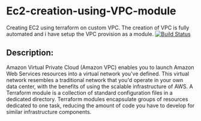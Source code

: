 # Ec2-creation-using-VPC-module
Creating EC2 using terraform on custom VPC. The creation of VPC is fully automated and i have setup the VPC provision as a module.
[![Build Status](https://travis-ci.org/joemccann/dillinger.svg?branch=master)]()

## Description:
Amazon Virtual Private Cloud (Amazon VPC) enables you to launch Amazon Web Services resources into a virtual network you've defined. This virtual network resembles a traditional network that you'd operate in your own data center, with the benefits of using the scalable infrastructure of AWS.
A Terraform module is a collection of standard configuration files in a dedicated directory. Terraform modules encapsulate groups of resources dedicated to one task, reducing the amount of code you have to develop for similar infrastructure components.
